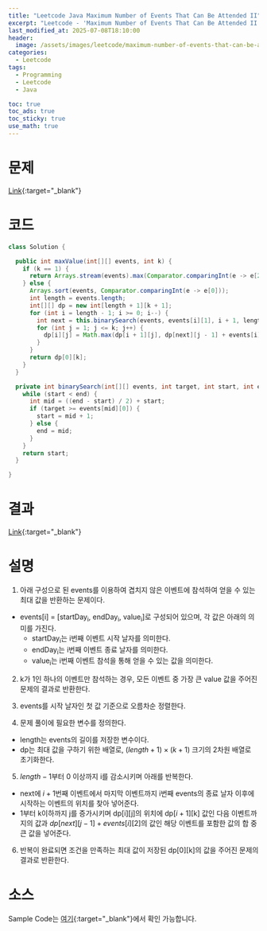 ```yaml
---
title: "Leetcode Java Maximum Number of Events That Can Be Attended II"
excerpt: "Leetcode - 'Maximum Number of Events That Can Be Attended II' 문제 Java 풀이"
last_modified_at: 2025-07-08T18:10:00
header:
  image: /assets/images/leetcode/maximum-number-of-events-that-can-be-attended-ii.png
categories:
  - Leetcode
tags:
  - Programming
  - Leetcode
  - Java

toc: true
toc_ads: true
toc_sticky: true
use_math: true
---
```

# 문제
[Link](https://leetcode.com/problems/maximum-number-of-events-that-can-be-attended-ii/){:target="_blank"}

# 코드
```java
class Solution {

  public int maxValue(int[][] events, int k) {
    if (k == 1) {
      return Arrays.stream(events).max(Comparator.comparingInt(e -> e[2])).orElseThrow()[2];
    } else {
      Arrays.sort(events, Comparator.comparingInt(e -> e[0]));
      int length = events.length;
      int[][] dp = new int[length + 1][k + 1];
      for (int i = length - 1; i >= 0; i--) {
        int next = this.binarySearch(events, events[i][1], i + 1, length);
        for (int j = 1; j <= k; j++) {
          dp[i][j] = Math.max(dp[i + 1][j], dp[next][j - 1] + events[i][2]);
        }
      }
      return dp[0][k];
    }
  }

  private int binarySearch(int[][] events, int target, int start, int end) {
    while (start < end) {
      int mid = ((end - start) / 2) + start;
      if (target >= events[mid][0]) {
        start = mid + 1;
      } else {
        end = mid;
      }
    }
    return start;
  }

}
```

# 결과
[Link](https://leetcode.com/problems/maximum-number-of-events-that-can-be-attended-ii/submissions/1690571829/){:target="_blank"}

# 설명
1. 아래 구성으로 된 events를 이용하여 겹치지 않은 이벤트에 참석하여 얻을 수 있는 최대 값을 반환하는 문제이다.
- events[i] = [startDay<sub>i</sub>, endDay<sub>i</sub>, value<sub>i</sub>]로 구성되어 있으며, 각 값은 아래의 의미를 가진다.
  - startDay<sub>i</sub>는 i번째 이벤트 시작 날자를 의미한다.
  - endDay<sub>i</sub>는 i번째 이벤트 종료 날자를 의미한다.
  - value<sub>i</sub>는 i번째 이벤트 참석을 통해 얻을 수 있는 값을 의미한다.

2. k가 1인 하나의 이벤트만 참석하는 경우, 모든 이벤트 중 가장 큰 value 값을 주어진 문제의 결과로 반환한다.

3. events를 시작 날자인 첫 값 기준으로 오름차순 정렬한다.

4. 문제 풀이에 필요한 변수를 정의한다.
- length는 events의 길이를 저장한 변수이다.
- dp는 최대 값을 구하기 위한 배열로, $(length + 1) \times (k + 1)$ 크기의 2차원 배열로 초기화한다.

5. $length - 1$부터 0 이상까지 i를 감소시키며 아래를 반복한다.
- next에 $i + 1$번째 이벤트에서 마지막 이벤트까지 i번째 events의 종료 날자 이후에 시작하는 이벤트의 위치를 찾아 넣어준다.
- 1부터 k이하까지 j를 증가시키며 dp[i][j]의 위치에 dp[$i + 1$][k] 값인 다음 이벤트까지의 값과 $dp[next][j - 1] + events[i][2]$의 값인 해당 이벤트를 포함한 값의 합 중 큰 값을 넣어준다.

6. 반복이 완료되면 조건을 만족하는 최대 값이 저장된 dp[0][k]의 값을 주어진 문제의 결과로 반환한다.

# 소스
Sample Code는 [여기](https://github.com/GracefulSoul/leetcode/blob/master/src/main/java/gracefulsoul/problems/MaximumNumberOfEventsThatCanBeAttendedII.java){:target="_blank"}에서 확인 가능합니다.